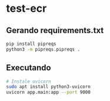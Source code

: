 # test-ecr

## Gerando requirements.txt

```bash
pip install pipreqs
python3 -m pipreqs.pipreqs .
```

## Executando

```bash
# Instale uvicorn
sudo apt install python3-uvicorn
uvicorn app.main:app --port 9000
```
